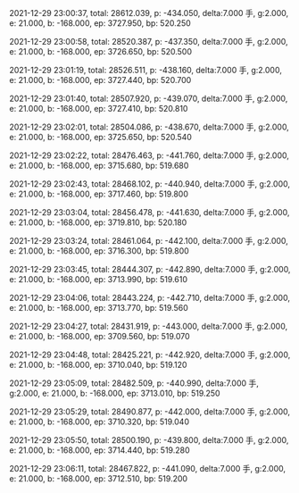 2021-12-29 23:00:37, total: 28612.039, p: -434.050, delta:7.000 手, g:2.000, e: 21.000, b: -168.000, ep: 3727.950, bp: 520.250

2021-12-29 23:00:58, total: 28520.387, p: -437.350, delta:7.000 手, g:2.000, e: 21.000, b: -168.000, ep: 3726.650, bp: 520.500

2021-12-29 23:01:19, total: 28526.511, p: -438.160, delta:7.000 手, g:2.000, e: 21.000, b: -168.000, ep: 3727.440, bp: 520.700

2021-12-29 23:01:40, total: 28507.920, p: -439.070, delta:7.000 手, g:2.000, e: 21.000, b: -168.000, ep: 3727.410, bp: 520.810

2021-12-29 23:02:01, total: 28504.086, p: -438.670, delta:7.000 手, g:2.000, e: 21.000, b: -168.000, ep: 3725.650, bp: 520.540

2021-12-29 23:02:22, total: 28476.463, p: -441.760, delta:7.000 手, g:2.000, e: 21.000, b: -168.000, ep: 3715.680, bp: 519.680

2021-12-29 23:02:43, total: 28468.102, p: -440.940, delta:7.000 手, g:2.000, e: 21.000, b: -168.000, ep: 3717.460, bp: 519.800

2021-12-29 23:03:04, total: 28456.478, p: -441.630, delta:7.000 手, g:2.000, e: 21.000, b: -168.000, ep: 3719.810, bp: 520.180

2021-12-29 23:03:24, total: 28461.064, p: -442.100, delta:7.000 手, g:2.000, e: 21.000, b: -168.000, ep: 3716.300, bp: 519.800

2021-12-29 23:03:45, total: 28444.307, p: -442.890, delta:7.000 手, g:2.000, e: 21.000, b: -168.000, ep: 3713.990, bp: 519.610

2021-12-29 23:04:06, total: 28443.224, p: -442.710, delta:7.000 手, g:2.000, e: 21.000, b: -168.000, ep: 3713.770, bp: 519.560

2021-12-29 23:04:27, total: 28431.919, p: -443.000, delta:7.000 手, g:2.000, e: 21.000, b: -168.000, ep: 3709.560, bp: 519.070

2021-12-29 23:04:48, total: 28425.221, p: -442.920, delta:7.000 手, g:2.000, e: 21.000, b: -168.000, ep: 3710.040, bp: 519.120

2021-12-29 23:05:09, total: 28482.509, p: -440.990, delta:7.000 手, g:2.000, e: 21.000, b: -168.000, ep: 3713.010, bp: 519.250

2021-12-29 23:05:29, total: 28490.877, p: -442.000, delta:7.000 手, g:2.000, e: 21.000, b: -168.000, ep: 3710.320, bp: 519.040

2021-12-29 23:05:50, total: 28500.190, p: -439.800, delta:7.000 手, g:2.000, e: 21.000, b: -168.000, ep: 3714.440, bp: 519.280

2021-12-29 23:06:11, total: 28467.822, p: -441.090, delta:7.000 手, g:2.000, e: 21.000, b: -168.000, ep: 3712.510, bp: 519.200